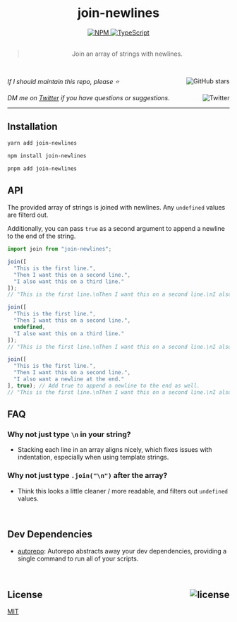 <!--BEGIN HEADER-->
<div id="top" align="center">
  <h1>join-newlines</h1>
  <a href="https://npmjs.com/package/join-newlines">
    <img alt="NPM" src="https://img.shields.io/npm/v/join-newlines.svg">
  </a>
  <a href="https://github.com/bconnorwhite/join-newlines">
    <img alt="TypeScript" src="https://img.shields.io/github/languages/top/bconnorwhite/join-newlines.svg">
  </a>
</div>

<br />

<blockquote align="center">Join an array of strings with newlines.</blockquote>

<br />

_If I should maintain this repo, please ⭐️_
<a href="https://github.com/bconnorwhite/join-newlines">
  <img align="right" alt="GitHub stars" src="https://img.shields.io/github/stars/bconnorwhite/join-newlines?label=%E2%AD%90%EF%B8%8F&style=social">
</a>

_DM me on [Twitter](https://twitter.com/bconnorwhite) if you have questions or suggestions._
<a href="https://twitter.com/bconnorwhite">
  <img align="right" alt="Twitter" src="https://img.shields.io/twitter/url?label=%40bconnorwhite&style=social&url=https%3A%2F%2Ftwitter.com%2Fbconnorwhite">
</a>

---
<!--END HEADER-->

## Installation

```sh
yarn add join-newlines
```

```sh
npm install join-newlines
```

```sh
pnpm add join-newlines
```

## API

The provided array of strings is joined with newlines. Any `undefined` values are filterd out.

Additionally, you can pass `true` as a second argument to append a newline to the end of the string.

```ts
import join from "join-newlines";

join([
  "This is the first line.",
  "Then I want this on a second line.",
  "I also want this on a third line."
]);
// "This is the first line.\nThen I want this on a second line.\nI also want this on a third line."

join([
  "This is the first line.",
  "Then I want this on a second line.",
  undefined,
  "I also want this on a third line."
]);
// "This is the first line.\nThen I want this on a second line.\nI also want this on a third line."

join([
  "This is the first line.",
  "Then I want this on a second line.",
  "I also want a newline at the end."
], true); // Add true to append a newline to the end as well.
// "This is the first line.\nThen I want this on a second line.\nI also want a newline at the end.\n"
```

## FAQ

### Why not just type `\n` in your string?
- Stacking each line in an array aligns nicely, which fixes issues with indentation, especially when using template strings.

### Why not just type `.join("\n")` after the array?
- Think this looks a little cleaner / more readable, and filters out `undefined` values.

<!--BEGIN FOOTER-->

<br />

<h2>Dev Dependencies</h2>

- [autorepo](https://www.npmjs.com/package/autorepo): Autorepo abstracts away your dev dependencies, providing a single command to run all of your scripts.


<br />

<h2 id="license">License <a href="https://opensource.org/licenses/MIT"><img align="right" alt="license" src="https://img.shields.io/npm/l/join-newlines.svg"></a></h2>

[MIT](https://opensource.org/licenses/MIT)
<!--END FOOTER-->
